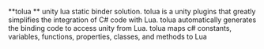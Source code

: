 **tolua **
unity lua static binder solution.
tolua is a unity plugins that greatly simplifies the integration of C# code with Lua.  tolua automatically generates the binding code to access unity from Lua.  tolua maps c# constants,  variables, functions, properties, classes, and methods to Lua